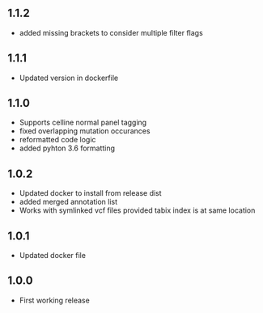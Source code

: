 ## 1.1.2
* added missing brackets to consider multiple filter flags 
## 1.1.1
* Updated version in dockerfile 
## 1.1.0
* Supports celline normal panel tagging
* fixed overlapping mutation occurances 
* reformatted code logic
* added pyhton 3.6 formatting

## 1.0.2
* Updated docker to install from release dist 
* added merged annotation list 
* Works with symlinked vcf files provided tabix index is at same location
## 1.0.1
* Updated docker file
## 1.0.0
* First working release

